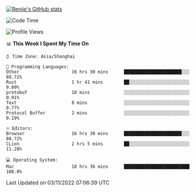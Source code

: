 [![Renjie's GitHub stats](https://github-readme-stats.vercel.app/api?username=liurenjie1024&show_icons=true&theme=chartreuse-dark)](https://github.com/anuraghazra/github-readme-stats)

<!--START_SECTION:waka-->
![Code Time](http://img.shields.io/badge/Code%20Time-288%20hrs%2027%20mins-blue)

![Profile Views](http://img.shields.io/badge/Profile%20Views-18-blue)

📊 **This Week I Spent My Time On** 

```text
⌚︎ Time Zone: Asia/Shanghai

💬 Programming Languages: 
Other                    16 hrs 30 mins      ██████████████████████░░░   88.72% 
Rust                     1 hr 41 mins        ██░░░░░░░░░░░░░░░░░░░░░░░   9.09% 
protobuf                 10 mins             ░░░░░░░░░░░░░░░░░░░░░░░░░   0.91% 
Text                     8 mins              ░░░░░░░░░░░░░░░░░░░░░░░░░   0.77% 
Protocol Buffer          2 mins              ░░░░░░░░░░░░░░░░░░░░░░░░░   0.19%

🔥 Editors: 
Browser                  16 hrs 30 mins      ██████████████████████░░░   88.72% 
CLion                    2 hrs 5 mins        ██░░░░░░░░░░░░░░░░░░░░░░░   11.28%

💻 Operating System: 
Mac                      18 hrs 36 mins      █████████████████████████   100.0%

```


 Last Updated on 03/11/2022 07:06:39 UTC
<!--END_SECTION:waka-->

